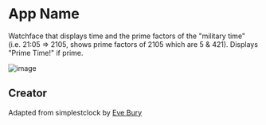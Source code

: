 # App Name

Watchface that displays time and the prime factors of the "military time" (i.e. 21:05 => 2105, shows prime factors of 2105 which are 5 & 421). Displays "Prime Time!" if prime. 

![image](https://user-images.githubusercontent.com/115424919/194777279-7f5e4d2a-f475-4099-beaf-38db5b460714.png)


## Creator

Adapted from simplestclock by [Eve Bury](https://www.github.com/eveeeon)
